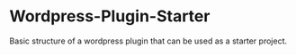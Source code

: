 # Wordpress-Plugin-Starter
Basic structure of a wordpress plugin that can be used as a starter project.
